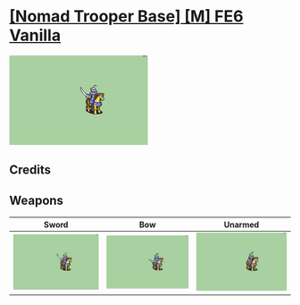 # [\[Nomad Trooper Base\] \[M\] FE6 Vanilla](./)

<img src="./1.%20Sword/Sword_000.png" alt="[Nomad Trooper Base] [M] FE6 Vanilla standing" />

## Credits



## Weapons


|Sword |Bow |Unarmed |
|  :---: | :---: | :---: |
| <img alt="Sword animation" src="./1.%20Sword/Sword.gif" /> | <img alt="Bow animation" src="./5.%20Bow/Bow.gif" /> | <img alt="Unarmed animation" src="./8.%20Unarmed/Unarmed.gif" /> |
